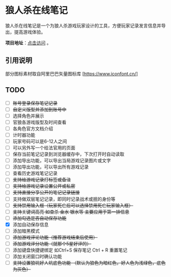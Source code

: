 # 狼人杀在线笔记

狼人杀在线笔记是一个为狼人杀游戏玩家设计的工具，方便玩家记录发言信息并导出，提高游戏体验。

**项目地址**：[点击访问](https://syhy0612.github.io/lrsNotes/) 。

## 引用说明

部分图标素材取自阿里巴巴矢量图标库 [https://www.iconfont.cn/]

## TODO

- [ ] ~~账号登录保存笔记记录~~
- [ ] ~~自定义版型并添加到账号中~~
- [ ] 选择角色并展示
- [ ] 官狼各游戏版型及时间查看
- [ ] 各角色官方文档介绍
- [ ] 计时器功能
- [ ] 玩家号码可以是6-12人之间
- [ ] 可以另外写一个给法官用的页面
- [ ] 保存当前笔记记录到浏览器缓存中，下次打开时自动读取
- [ ] 添加导出功能，可以导出当局游戏记录图片或文字
- [ ] 添加导出功能，可以导出所有游戏记录
- [ ] 查看历史游戏笔记记录
- [ ] ~~支持给游戏记录打标签或备注~~
- [ ] ~~支持给游戏记录设置公开或私密~~
- [ ] ~~支持直接分享公开的笔记记录链接~~
- [ ] 支持做双层笔记记录，即同时记录战术或抿的身份等
- [ ] ~~支持禁用输入框（玩家死亡后可以选择禁用死亡玩家输入框）~~
- [ ] ~~支持关键词高亮 如查杀 金水 银水等 主要应用于第一排信息~~
- [ ] ~~添加勾选是否自动保存功能~~
- [x] 添加自动保存信息
- [ ] 添加暗黑模式
- [ ] ~~添加游戏评论功能（推荐游戏结束后使用）~~
- [ ] ~~添加游戏评分功能（就那个5星好评的）~~
- [ ] 添加键盘快捷键绑定 如Ctrl+S 保存笔记 Ctrl + R 重置笔记
- [ ] 添加关闭窗口时确认功能
- [ ] ~~支持设置狼坑好人坑底色功能 （默认为狼色为暗红色，好人色为浅绿色，底色为灰色）~~